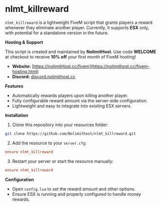 # nlmt_killreward

`nlmt_killreward` is a lightweight FiveM script that grants players a reward whenever they eliminate another player. Currently, it supports **ESX** only, with potential for a standalone version in the future.

**Hosting & Support**

This script is created and maintained by **NolimitHost**. Use code **WELCOME** at checkout to receive **10% off** your first month of FiveM hosting!

* **Website:** [https://nolimitHost.cc/fivem](https://nolimithost.cc/fivem-hosting.html)
* **Discord:** [discord.nolimithost.cc](https://discord.nolimithost.cc)

**Features**

* Automatically rewards players upon killing another player.
* Fully configurable reward amount via the server-side configuration.
* Lightweight and easy to integrate into existing ESX servers.

**Installation**

1. Clone this repository into your resources folder:

```bash
git clone https://github.com/Nolimithost/nlmt_killreward.git
```

2. Add the resource to your `server.cfg`:

```cfg
ensure nlmt_killreward
```

3. Restart your server or start the resource manually:

```cfg
ensure nlmt_killreward
```

**Configuration**

* Open `config.lua` to set the reward amount and other options.
* Ensure ESX is running and properly configured to handle money rewards.
